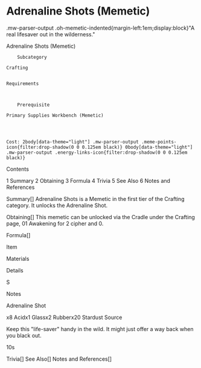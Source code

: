 # Adrenaline Shots (Memetic)

.mw-parser-output .oh-memetic-indented{margin-left:1em;display:block}"A real lifesaver out in the wilderness."

Adrenaline Shots (Memetic)


	
		
		
	
	



	
		Subcategory
	
	Crafting


	Requirements


	
		Prerequisite
	
	Primary Supplies Workbench (Memetic)



	
	Cost: 2body[data-theme="light"] .mw-parser-output .meme-points-icon{filter:drop-shadow(0 0 0.125em black)} 0body[data-theme="light"] .mw-parser-output .energy-links-icon{filter:drop-shadow(0 0 0.125em black)}





Contents

1 Summary
2 Obtaining
3 Formula
4 Trivia
5 See Also
6 Notes and References



Summary[]
Adrenaline Shots is a Memetic in the first tier of the Crafting category. It unlocks the Adrenaline Shot.

Obtaining[]
This memetic can be unlocked via the Cradle under the Crafting page, 01 Awakening for 2 cipher and  0.

Formula[]


Item

Materials

Details

S

Notes


Adrenaline Shot

x8 Acidx1 Glassx2 Rubberx20 Stardust Source

Keep this "life-saver" handy in the wild. It might just offer  a way back when you black out.

10s




Trivia[]
See Also[]
Notes and References[]
